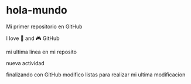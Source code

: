 # hola-mundo

Mi primer repositorio en GitHub

I love :pizza: and :video_game: 
GitHub


mi ultima linea en mi reposito


nueva actividad


finalizando con GitHub
modifico listas
para realizar mi ultima modificacion
